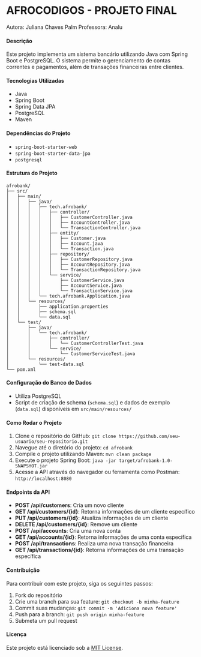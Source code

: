 # AFROCODIGOS - PROJETO FINAL

Autora: Juliana Chaves Palm
Professora: Analu

#### Descrição
Este projeto implementa um sistema bancário utilizando Java com Spring Boot e PostgreSQL. O sistema permite o gerenciamento de contas correntes e pagamentos, além de transações financeiras entre clientes.

#### Tecnologias Utilizadas
- Java
- Spring Boot
- Spring Data JPA
- PostgreSQL
- Maven

#### Dependências do Projeto
- `spring-boot-starter-web`
- `spring-boot-starter-data-jpa`
- `postgresql`

#### Estrutura do Projeto
```
afrobank/
├── src/
│   ├── main/
│   │   ├── java/
│   │   │   ├── tech.afrobank/
│   │   │   │   ├── controller/
│   │   │   │   │   ├── CustomerController.java
│   │   │   │   │   ├── AccountController.java
│   │   │   │   │   └── TransactionController.java
│   │   │   │   ├── entity/
│   │   │   │   │   ├── Customer.java
│   │   │   │   │   ├── Account.java
│   │   │   │   │   └── Transaction.java
│   │   │   │   ├── repository/
│   │   │   │   │   ├── CustomerRepository.java
│   │   │   │   │   ├── AccountRepository.java
│   │   │   │   │   └── TransactionRepository.java
│   │   │   │   └── service/
│   │   │   │       ├── CustomerService.java
│   │   │   │       ├── AccountService.java
│   │   │   │       └── TransactionService.java
│   │   │   └── tech.afrobank.Application.java
│   │   └── resources/
│   │       ├── application.properties
│   │       ├── schema.sql
│   │       └── data.sql
│   └── test/
│       ├── java/
│       │   └── tech.afrobank/
│       │       ├── controller/
│       │       │   └── CustomerControllerTest.java
│       │       └── service/
│       │           └── CustomerServiceTest.java
│       └── resources/
│           └── test-data.sql
└── pom.xml
```

#### Configuração do Banco de Dados
- Utiliza PostgreSQL
- Script de criação de schema (`schema.sql`) e dados de exemplo (`data.sql`) disponíveis em `src/main/resources/`

#### Como Rodar o Projeto
1. Clone o repositório do GitHub: `git clone https://github.com/seu-usuario/seu-repositorio.git`
2. Navegue até o diretório do projeto: `cd afrobank`
3. Compile o projeto utilizando Maven: `mvn clean package`
4. Execute o projeto Spring Boot: `java -jar target/afrobank-1.0-SNAPSHOT.jar`
5. Acesse a API através do navegador ou ferramenta como Postman: `http://localhost:8080`

#### Endpoints da API
- **POST /api/customers**: Cria um novo cliente
- **GET /api/customers/{id}**: Retorna informações de um cliente específico
- **PUT /api/customers/{id}**: Atualiza informações de um cliente
- **DELETE /api/customers/{id}**: Remove um cliente
- **POST /api/accounts**: Cria uma nova conta
- **GET /api/accounts/{id}**: Retorna informações de uma conta específica
- **POST /api/transactions**: Realiza uma nova transação financeira
- **GET /api/transactions/{id}**: Retorna informações de uma transação específica

#### Contribuição
Para contribuir com este projeto, siga os seguintes passos:
1. Fork do repositório
2. Crie uma branch para sua feature: `git checkout -b minha-feature`
3. Commit suas mudanças: `git commit -m 'Adiciona nova feature'`
4. Push para a branch: `git push origin minha-feature`
5. Submeta um pull request

#### Licença
Este projeto está licenciado sob a [MIT License](https://opensource.org/licenses/MIT).
